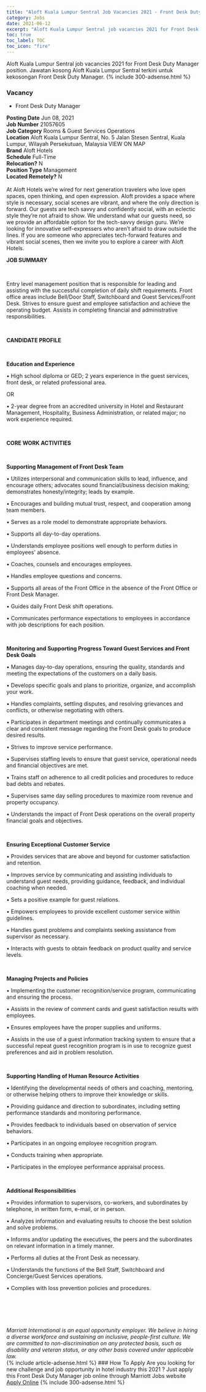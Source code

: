 ```yaml
---
title: "Aloft Kuala Lumpur Sentral Job Vacancies 2021 - Front Desk Duty Manager" 
category: Jobs 
date: 2021-06-12 
excerpt: "Aloft Kuala Lumpur Sentral job vacancies 2021 for Front Desk Duty Manager position. Jawatan kosong Aloft Kuala Lumpur Sentral terkini untuk kekosongan Front Desk Duty Manager." 
toc: true 
toc_label: TOC 
toc_icon: "fire" 
--- 
```


Aloft Kuala Lumpur Sentral job vacancies 2021 for Front Desk Duty Manager position. Jawatan kosong Aloft Kuala Lumpur Sentral terkini untuk kekosongan Front Desk Duty Manager. 
{% include 300-adsense.html %} 
### Vacancy 
- Front Desk Duty Manager 
<div><div><b>Posting Date</b> Jun 08, 2021<br><b>Job Number</b> 21057605<br><b>Job Category</b> Rooms &amp; Guest Services Operations<br><b>Location</b> Aloft Kuala Lumpur Sentral, No. 5 Jalan Stesen Sentral, Kuala Lumpur, Wilayah Persekutuan, Malaysia VIEW ON MAP<br><b>Brand</b> Aloft Hotels<br><b>Schedule</b> Full-Time<br><b>Relocation?</b> N<br><b>Position Type</b> Management<br><b>Located Remotely?</b> N<br><br>At Aloft Hotels we&#8217;re wired for next generation travelers who love open spaces, open thinking, and open expression. Aloft provides a space where style is necessary, social scenes are vibrant, and where the only direction is forward. Our guests are tech savvy and confidently social, with an eclectic style they&#8217;re not afraid to show. We understand what our guests need, so we provide an affordable option for the tech-savvy design guru. We&#8217;re looking for innovative self-expressers who aren&#8217;t afraid to draw outside the lines. If you are someone who appreciates tech-forward features and vibrant social scenes, then we invite you to explore a career with Aloft Hotels.<br></div><div> <p><strong>JOB SUMMARY</strong></p> <p>&#160;</p> <p>Entry level management position that is responsible for leading and assisting with the successful completion of daily shift requirements. Front office areas include Bell/Door Staff, Switchboard and Guest Services/Front Desk. Strives to ensure guest and employee satisfaction and achieve the operating budget. Assists in completing financial and administrative responsibilities.</p> <p>&#160;</p> <p><strong>CANDIDATE PROFILE </strong></p> <p>&#160;</p> <p><strong>Education and Experience</strong></p> <p>&#8226; High school diploma or GED; 2 years experience in the guest services, front desk, or related professional area.</p> <p>OR</p> <p>&#8226; 2-year degree from an accredited university in Hotel and Restaurant Management, Hospitality, Business Administration, or related major; no work experience required.</p> <p>&#160;</p> <p><strong>CORE WORK ACTIVITIES</strong></p> <p>&#160;</p> <p><strong>Supporting Management of Front Desk Team</strong></p> <p>&#8226; Utilizes interpersonal and communication skills to lead, influence, and encourage others; advocates sound financial/business decision making; demonstrates honesty/integrity; leads by example.</p> <p>&#8226; Encourages and building mutual trust, respect, and cooperation among team members.</p> <p>&#8226; Serves as a role model to demonstrate appropriate behaviors.</p> <p>&#8226; Supports all day-to-day operations.</p> <p>&#8226; Understands employee positions well enough to perform duties in employees' absence.</p> <p>&#8226; Coaches, counsels and encourages employees.</p> <p>&#8226; Handles employee questions and concerns.</p> <p>&#8226; Supports all areas of the Front Office in the absence of the Front Office or Front Desk Manager.</p> <p>&#8226; Guides daily Front Desk shift operations.</p> <p>&#8226; Communicates performance expectations to employees in accordance with job descriptions for each position.</p> <p>&#160;</p> <p><strong>Monitoring and Supporting Progress Toward Guest Services and Front Desk Goals</strong></p> <p>&#8226; Manages day-to-day operations, ensuring the quality, standards and meeting the expectations of the customers on a daily basis.</p> <p>&#8226; Develops specific goals and plans to prioritize, organize, and accomplish your work.</p> <p>&#8226; Handles complaints, settling disputes, and resolving grievances and conflicts, or otherwise negotiating with others.</p> <p>&#8226; Participates in department meetings and continually communicates a clear and consistent message regarding the Front Desk goals to produce desired results.</p> <p>&#8226; Strives to improve service performance.</p> <p>&#8226; Supervises staffing levels to ensure that guest service, operational needs and financial objectives are met.</p> <p>&#8226; Trains staff on adherence to all credit policies and procedures to reduce bad debts and rebates.</p> <p>&#8226; Supervises same day selling procedures to maximize room revenue and property occupancy.</p> <p>&#8226; Understands the impact of Front Desk operations on the overall property financial goals and objectives.</p> <p>&#160;</p> <p><strong>Ensuring Exceptional Customer Service </strong></p> <p>&#8226; Provides services that are above and beyond for customer satisfaction and retention.</p> <p>&#8226; Improves service by communicating and assisting individuals to understand guest needs, providing guidance, feedback, and individual coaching when needed.</p> <p>&#8226; Sets a positive example for guest relations.</p> <p>&#8226; Empowers employees to provide excellent customer service within guidelines.</p> <p>&#8226; Handles guest problems and complaints seeking assistance from supervisor as necessary.</p> <p>&#8226; Interacts with guests to obtain feedback on product quality and service levels.</p> <p>&#160;</p> <p><strong>Managing Projects and Policies</strong></p> <p>&#8226; Implementing the customer recognition/service program, communicating and ensuring the process.</p> <p>&#8226; Assists in the review of comment cards and guest satisfaction results with employees.</p> <p>&#8226; Ensures employees have the proper supplies and uniforms.</p> <p>&#8226; Assists in the use of a guest information tracking system to ensure that a successful repeat guest recognition program is in use to recognize guest preferences and aid in problem resolution.</p> <p>&#160;</p> <p><strong>Supporting Handling of Human Resource Activities</strong></p> <p>&#8226; Identifying the developmental needs of others and coaching, mentoring, or otherwise helping others to improve their knowledge or skills.</p> <p>&#8226; Providing guidance and direction to subordinates, including setting performance standards and monitoring performance.</p> <p>&#8226; Provides feedback to individuals based on observation of service behaviors.</p> <p>&#8226; Participates in an ongoing employee recognition program.</p> <p>&#8226; Conducts training when appropriate.</p> <p>&#8226; Participates in the employee performance appraisal process.</p> <p>&#160;</p> <p><strong>Additional Responsibilities </strong></p> <p>&#8226; Provides information to supervisors, co-workers, and subordinates by telephone, in written form, e-mail, or in person.</p> <p>&#8226; Analyzes information and evaluating results to choose the best solution and solve problems.</p> <p>&#8226; Informs and/or updating the executives, the peers and the subordinates on relevant information in a timely manner.</p> <p>&#8226; Performs all duties at the Front Desk as necessary.</p> <p>&#8226; Understands the functions of the Bell Staff, Switchboard and Concierge/Guest Services operations.</p> <p>&#8226; Complies with loss prevention policies and procedures.</p> <p>&#160;</p> <p>&#160;</p> </div> <div> &#160;</div> <em>Marriott International is an equal opportunity employer.&#160;We believe in hiring a diverse workforce and sustaining an inclusive, people-first culture.&#160;We are committed to non-discrimination on&#160;any&#160;protected&#160;basis, such as disability and veteran status, or any other basis covered under applicable law.</em><br></div> 
{% include article-adsense.html %} 
### How To Apply 
Are you looking for new challenge and job opportunity in hotel industry this 2021 ?
Just apply this Front Desk Duty Manager job online through Marriott Jobs website 
<a href="https://jobs.marriott.com/marriott/jobs/21057605?lang=en-us" class="btn btn--info" target="_blank" rel="nofollow noopenner">Apply Online</a> 
{% include 300-adsense.html %} 